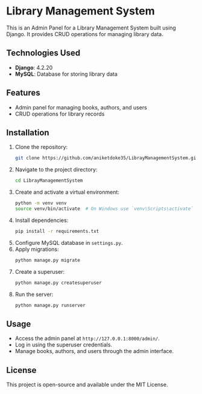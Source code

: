 # Library Management System

This is an Admin Panel for a Library Management System built using Django. It provides CRUD operations for managing library data.

## Technologies Used
- **Django**: 4.2.20
- **MySQL**: Database for storing library data

## Features
- Admin panel for managing books, authors, and users
- CRUD operations for library records

## Installation
1. Clone the repository:
   ```sh
   git clone https://github.com/aniketdoke35/LibrayManagementSystem.git
   ```
2. Navigate to the project directory:
   ```sh
   cd LibrayManagementSystem
   ```
3. Create and activate a virtual environment:
   ```sh
   python -m venv venv
   source venv/bin/activate  # On Windows use `venv\Scripts\activate`
   ```
4. Install dependencies:
   ```sh
   pip install -r requirements.txt
   ```
5. Configure MySQL database in `settings.py`.
6. Apply migrations:
   ```sh
   python manage.py migrate
   ```
7. Create a superuser:
   ```sh
   python manage.py createsuperuser
   ```
8. Run the server:
   ```sh
   python manage.py runserver
   ```

## Usage
- Access the admin panel at `http://127.0.0.1:8000/admin/`.
- Log in using the superuser credentials.
- Manage books, authors, and users through the admin interface.

## License
This project is open-source and available under the MIT License.

